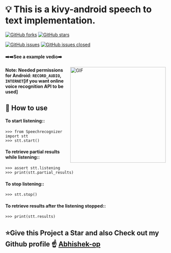# 💡 This is a kivy-android speech to text implementation.
[![GitHub forks](https://img.shields.io/github/forks/Abhishek-op/SR.svg?style=flat&label=Fork&maxAge=43200)](https://gitHub.com/Abhishek-op/SR/network/)
[![GitHub stars](https://img.shields.io/github/stars/Abhishek-op/SR.svg?style=flat&label=Star&maxAge=43200)](https://gitHub.com/Abhishek-op/SR/stargazers/)


[![GitHub issues](https://img.shields.io/github/issues/Abhishek-op/SR.svg)](https://github.com/Abhishek-op/SR/issues)
[![GitHub issues closed](https://img.shields.io/github/issues-closed/Abhishek-op/SR.svg)](https://github.com/Abhishek-op/SR/issues?q=is%3Aissue+is%3Aclosed)

#### ➡️➡️See a example vedio➡️
[<img align="right" alt="GIF" src="https://img.youtube.com/vi/wvZQshoAw-Q/0.jpg" width="300px" />](https://www.youtube.com/watch?v=wvZQshoAw-Q)

#### Note: Needed permissions for Android: `RECORD_AUDIO`, `INTERNET`[if you want online voice recognition API to be used]

## 📌 How to use

#### To start listening::

    >>> from Speechrecognizer import stt
    >>> stt.start()
#### To retrieve partial results while listening::

    >>> assert stt.listening
    >>> print(stt.partial_results)
   
   
#### To stop listening::


    >>> stt.stop()
  
  
#### To retrieve results after the listening stopped::


    >>> print(stt.results)
    
## ⭐Give this Project a Star and also Check out my Github profile ☝️ [Abhishek-op](https://github.com/Abhishek-op)




